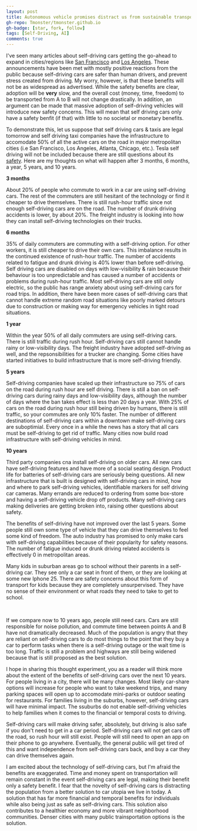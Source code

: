 ```yaml
---
layout: post
title: Autonomous vehicle promises distract us from sustainable transportation solutions
gh-repo: Tmonster/tmonster.github.io
gh-badge: [star, fork, follow]
tags: [Self-Driving, AI]
comments: true
---
```


I've seen many articles about self-driving cars getting the go-ahead to expand in cities/regions like [San Francisco](https://news.ycombinator.com/item?id=40789411) and [Los Angeles](https://news.ycombinator.com/item?id=39567597). These announcements have been met with mostly positive reactions from the public because self-driving cars are safer than human drivers, and prevent stress created from driving. My worry, however, is that these benefits will not be as widespread as advertised. While the safety benefits are clear, adoption will be **very** slow, and the overall cost (money, time, freedom) to be transported from A to B will not change drastically. In addition, an argument can be made that massive adoption of self-driving vehicles will introduce new safety concerns. This will mean that self driving cars only have a safety benfit (if that) with little to no societal or monetary benefits.

 <!-- Most likely, self-driving sill never be available in every car, and every car will not have the same self-driving version/product, making communication between self-driving cars a problem that will take another 10-20 years to -->

To demonstrate this, let us suppose that self driving cars & taxis are legal tomorrow and self driving taxi companies have the infrastructure to accomodate 50% of all the active cars on the road in major metropolitan cities (i.e San Francisco, Los Angeles, Atlanta, Chicago, etc.). Tesla self driving will not be included because there are still questions about its [safety](https://www.forbes.com/sites/nicholasreimann/2023/02/16/tesla-recalls-over-360000-cars-due-to-self-driving-crash-risk/?sh=101c69aa7fb6). Here are my thoughts on what will happen after 3 months, 6 months, a year, 5 years, and 10 years.


**3 months**

About 20% of people who commute to work in a car are using self-driving cars. The rest of the commuters are still hesitant of the technology or find it cheaper to drive themselves. There is still rush-hour traffic since not enough self-driving cars are on the road. The number of drunk driving accidents is lower, by about 20%. The freight industry is looking into how they can install self-driving technologies on their trucks.


**6 months**

35% of daily commuters are commuting with a self-driving option. For other workers, it is still cheaper to drive their own cars. This imbalance results in the continued existence of rush-hour traffic. The number of accidents related to fatigue and drunk driving is 40% lower than before self-driving. Self driving cars are disabled on days with low-visibility & rain because their behaviour is too unpredictable and has caused a number of accidents or problems during rush-hour traffic. Most self-driving cars are still only electric, so the public has range anxiety about using self-driving cars for road trips. In addition, there have been more cases of self-driving cars that cannot handle extreme random road situations like poorly marked detours due to construction or making way for emergency vehicles in tight road situations.

**1 year**

Within the year 50% of all daily commuters are using self-driving cars. There is still traffic during rush hour. Self-driving cars still cannot handle rainy or low-visibility days. The freight industry have adopted self-driving as well, and the repsonsibilities for a trucker are changing. Some cities have started initiatives to build infrastructure that is more self-driving friendly.

**5 years**

Self-driving companies have scaled up their infrastructure so 75% of cars on the road during rush hour are self driving. There is still a ban on self-driving cars during rainy days and low-visibility days, although the number of days where the ban takes effect is less than 20 days a year. With 25% of cars on the road during rush hour still being driven by humans, there is still traffic, so your commutes are only 10% faster. The number of different destinations of self-driving cars within a downtown make self-driving cars are suboptimial. Every once in a while the news has a story that all cars must be self-driving to get rid of traffic. Many cities now build road infrastructure with self-driving vehicles in mind.

**10 years**

Third party companies cna install self-driving on older cars. All new cars have self-driving features and have more of a social seating design. Product life for batteries of self-driving cars are seriously being questions. All new infrastructure that is built is designed with self-driving cars in mind, how and where to park self-driving vehicles, identifiable markers for self driving car cameras. Many errands are reduced to ordering from some box-store and having a self-driving vehicle drop off products. Many self-driving cars making deliveries are getting broken into, raising other questions about safety. 

The benefits of self-driving have not improved over the last 5 years. Some people still own some type of vehicle that they can drive themselves to feel some kind of freedom. The auto industry has promised to only make cars with self-driving capabilities because of their popularity for safety reasons. The number of fatigue induced or drunk driving related accidents is effectively 0 in metropolitan areas. 

Many kids in suburban areas go to school without their parents in a self-driving car. They see only a car seat in front of them, or they are looking at some new Iphone 25. There are safety concerns about this form of transport for kids because they are completely unsurpervised. They have no sense of their environment or what roads they need to take to get to school.

<br>

If we compare now to 10 years ago, people still need cars. Cars are still responsible for noise pollution, and commute time between points A and B have not dramatically decreased. Much of the population is angry that they are reliant on self-driving cars to do most things to the point that they buy a car to perform tasks when there is a self-driving outage or the wait time is too long. Traffic is still a problem and highways are still being widened because that is still proposed as the best solution.


I hope in sharing this thought experiment, you as a reader will think more about the extent of the benefits of self-driving cars over the next 10 years. For people living in a city, there will be many changes. Most likely car-share options will increase for people who want to take weekend trips, and many parking spaces will open up to accomodate mini-parks or outdoor seating for restaurants. For families living in the suburbs, however, self-driving cars will have minimal impact. The ssuburbs do not enable self-driving vehicles to help families when it comes to the financial or temporal costs to driving.

Self-driving cars will make driving safer, absolutely, but driving is also safe if you don't need to get in a car period. Self-driving cars will not get cars off the road, so rush hour will still exist. People will still need to open an app on their phone to go anywhere. Eventually, the general public will get tired of this and want independence from self-driving cars back, and buy a car they can drive themselves again.

I am excited about the technology of self-driving cars, but I'm afraid the benefits are exaggerated. Time and money spent on transportation will remain constant in the event self-driving cars are legal, making their benefit only a safety benefit. I fear that the novelty of self-driving cars is distracting the population from a better solution to car utopia we live in today. A solution that has far more financial and temporal benefits for individuals while also being just as safe as self-driving cars. This solution also contributes to a healthier economy and more vibrant neighborhood communities. Denser cities with many public trainsportation options is the solution.

